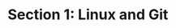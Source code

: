 
Section 1: Linux and Git
==========================================================================

